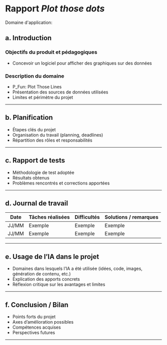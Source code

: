 # Rapport *Plot those dots*

Domaine d'application: 

## a. Introduction

### Objectifs du produit et pédagogiques
- Concevoir un logiciel pour afficher des graphiques sur des données

### Description du domaine
- P_Fun: Plot Those Lines
- Présentation des sources de données utilisées  
- Limites et périmètre du projet  

---

## b. Planification
- Étapes clés du projet  
- Organisation du travail (planning, deadlines)  
- Répartition des rôles et responsabilités  

---

## c. Rapport de tests
- Méthodologie de test adoptée  
- Résultats obtenus  
- Problèmes rencontrés et corrections apportées  

---

## d. Journal de travail
| Date | Tâches réalisées | Difficultés | Solutions / remarques |
|------|------------------|-------------|-----------------------|
| JJ/MM | Exemple | Exemple | Exemple |
| JJ/MM | Exemple | Exemple | Exemple |

---

## e. Usage de l’IA dans le projet
- Domaines dans lesquels l’IA a été utilisée (idées, code, images, génération de contenu, etc.)  
- Explication des apports concrets  
- Réflexion critique sur les avantages et limites  

---

## f. Conclusion / Bilan
- Points forts du projet  
- Axes d’amélioration possibles  
- Compétences acquises  
- Perspectives futures  

---

